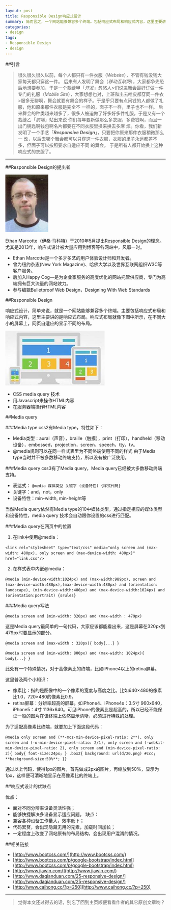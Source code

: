 ```yaml
---
layout: post
title: Responsible Design响应式设计
summary: 简而言之，一个网站能够兼容多个终端。包括响应式布局和响应式内容，这里主要讲的是响应式布局。
categories:
- design
tags:
- Responsible Design
- design
---
```


##引言

>很久很久很久以前，每个人都只有一件衣服（*Website*），不管有钱没钱大家每天都只穿这一件。
>后来有人发明了舞会（*移动互联网*），大家都争先恐后地想要参加，于是一个裁缝甲「*开发*」忽悠人>们说进舞会最好订做一件专门的礼服（*Mobile Site*），大家想想也对，上班和出去哈皮都穿同一件衣>服多无聊啊，舞会就要有舞会的样子。于是乎只要有点闲钱的人都做了礼服，他和原来那件衣服是完全不
>一样的，面子不一样，里子也不一样。
>后来舞会的种类越来越多了，很多人被迫做了好多好多件礼服，于是又有一个裁缝乙「*前端*」站出来说
>你们每年要新做那么多衣服，多费钱啊，而且一出门钥匙啊钱包啊名片都要在不同衣服里换来换去多麻
>烦。你看，我们新发明了一个手艺「***Responsive Design***」，只要把你原来那件衣服稍微那么一
>改，以后去哪个舞会都可以只穿这一件衣服，衣服的里子永远都差不多，但面子可以按照要求自适应不同
>的舞会。
>于是所有人都开始换上这种响应式的衣服了。

--------

##Responsible Design的提出者

![](/image/ethan.jpg)

Ethan Marcotte（伊桑·马科特）于2010年5月提出Responsible Design的理念。尤其是2013年，响应式设计被大量应用到博客等各网站中，风靡一时。


- Ethan Marcotte是一个多才多艺的用户体验设计师和开发者。
- 曾为纽约杂志(New York Magazine)、哈佛大学以及世界互联网组织W3C等客户服务。
- 后加入Happy Cog—是为企业家服务的高度优化的网站托管供应商，专门为高端拥有巨大流量的网站效力。
- 参与编辑Bulletproof Web Design，Designing With Web Standards

##Responsible Design


响应式设计，简单来说，就是一个网站能够兼容多个终端。主要包括响应式布局和响应式内容，这里主要讲的是响应式布局。响应式布局就像下图中所示，在不同大小的屏幕上，网页自适应的显示不同的布局。

![](/image/responsible.jpg)

- CSS media query 技术
- 用Javascript来操作HTML内容
- 在服务器端操作HTML内容

##Media query


###Media type
css2有Media type，特性如下：

- Media类型：aural（声音），braille（触摸），print（打印），handheld（移动设备），embossed，projection，screen，speech，tty，tv。
- @media规则可以在同一样式表里为不同终端使用不同的样式
由于Media type当时并不被多数移动终端支持，所以没有被广泛使用。

###Media query
css3有了Media query，Media query已经被大多数移动终端支持。

- 表达式：
	`@media 媒体类型 关键字 (设备特性) {样式代码}`
- 关键字：and，not，only
- 设备特性：min-width, min-height等

当然Media query依然有Media type的10中媒体类型，通过指定相应的媒体类型和设备特性，media query 技术会自动跟你设置的css进行匹配。

###Media query在网页中的位置

1. 在link中使用@media：

`<link rel="stylesheet" type="text/css" media="only screen and (max-width: 480px), only screen and (max-device-width: 480px)" href="link.css"/>`

2. 在样式表中内嵌@media：

`@media (min-device-width:1024px) and (max-width:989px), screen and (max-device-width:480px),(max-device-width:480px) and (orientation: landscape), (min-device-width:480px) and (max-device-width:1024px) and (orientation:portrait) {srules}`

###Media query写法

`@media screen and (min-width: 320px) and (max-width : 479px)`

这是Media query最简单的一句代码，大家应该都能看出来，这是屏幕在320px到479px时要显示的部分。

`@media screen and (max-width : 320px){
body{...}
}`

`@media screen and (min-width: 800px) and (max-width: 1024px){
body{...}
}`

此处有一个特殊情况，对于高像素比的终端，比如iPhone4以上的retina屏幕。

这里普及两个小知识：
- 像素比：指的是图像中的一个像素的宽度与高度之比。比如640×480的像素比1.0，720×480的像素比0.9。
- retina屏幕：分辨率超高的屏幕。如iPhone4、iPhone4s：3.5寸 960x640，iPhone5：4寸 1136x640。可见iPhone的像素比是超高的，所以已经不能保证一般的图片在该终端上依然显示清晰，必须进行特殊的处理。

为了适配高像素比终端，就要加上下面这段代码：

`@media only screen and (**-moz-min-device-pixel-ratio: 2**), only screen and (-o-min-device-pixel-ratio: 2/1), only screen and (-webkit-min-device-pixel-ratio: 2), only screen and (min-device-pixel-ratio: 2){
body{
font-size:24px;
}
.box2{
background: url(d/20.png) #ccc;
**background-size:50%**;
}}`

通过以上代码，使得1px的图片，首先做成2px的图片，再缩放到50%，显示为1px，这样便可清晰地显示在高像素比的终端上。

##响应式设计的优缺点

优点：
- 面对不同分辨率设备灵活性强；
- 能够快捷解决多设备显示适应问题。
缺点：
- 兼容各种设备工作量大，效率低下；
- 代码累赘，会出现隐藏无用的元素，加载时间加长；
- 一定程度上改变了网站原有的布局结构，会出现用户混淆的情况。

##相关链接

- [http://www.bootcss.com/](http://www.bootcss.com/)
- [http://www.bootcss.com/p/google-bootstrap/index.html](http://www.bootcss.com/p/google-bootstrap/index.html)
- [http://www.jiawin.com/](http://www.jiawin.com/)
- [http://www.daqianduan.com/25-responsive-design/](http://www.daqianduan.com/25-responsive-design/)
- [http://www.caihong.cc/?p=250](http://www.caihong.cc/?p=250)

---------

> 觉得本文还过得去的话，别忘了回到主页顺便看看作者的其它原创文章哟？